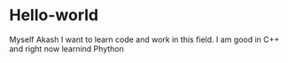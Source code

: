 # Hello-world
Myself Akash I want to learn code and work in this field.
I am good in C++ and right now learnind Phython
